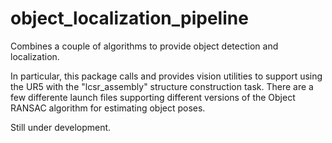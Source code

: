 # object_localization_pipeline

Combines a couple of algorithms to provide object detection and localization.

In particular, this package calls and provides vision utilities to support using the UR5 with the "lcsr_assembly" structure construction task. There are a few differente launch files supporting different versions of the Object RANSAC algorithm for estimating object poses.

Still under development.
